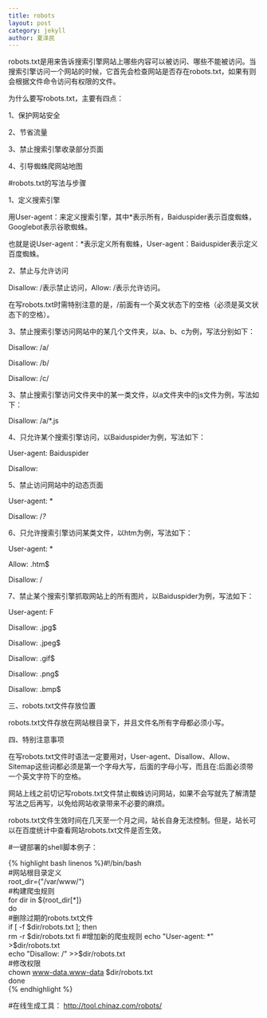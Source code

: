 ```yaml
---
title: robots
layout: post
category: jekyll
author: 夏泽民
---
```

robots.txt是用来告诉搜索引擎网站上哪些内容可以被访问、哪些不能被访问。当搜索引擎访问一个网站的时候，它首先会检查网站是否存在robots.txt，如果有则会根据文件命令访问有权限的文件。

为什么要写robots.txt，主要有四点：

1、保护网站安全

2、节省流量

3、禁止搜索引擎收录部分页面

4、引导蜘蛛爬网站地图
<!-- more -->

#robots.txt的写法与步骤

1、定义搜索引擎

用User-agent：来定义搜索引擎，其中*表示所有，Baiduspider表示百度蜘蛛，Googlebot表示谷歌蜘蛛。

也就是说User-agent：*表示定义所有蜘蛛，User-agent：Baiduspider表示定义百度蜘蛛。

2、禁止与允许访问

Disallow: /表示禁止访问，Allow: /表示允许访问。

在写robots.txt时需特别注意的是，/前面有一个英文状态下的空格（必须是英文状态下的空格）。

3、禁止搜索引擎访问网站中的某几个文件夹，以a、b、c为例，写法分别如下：

Disallow: /a/

Disallow: /b/

Disallow: /c/

3、禁止搜索引擎访问文件夹中的某一类文件，以a文件夹中的js文件为例，写法如下：

Disallow: /a/*.js

4、只允许某个搜索引擎访问，以Baiduspider为例，写法如下：

User-agent: Baiduspider

Disallow:

5、禁止访问网站中的动态页面

User-agent: *

Disallow: /*?*

6、只允许搜索引擎访问某类文件，以htm为例，写法如下：

User-agent: *

Allow: .htm$

Disallow: /

7、禁止某个搜索引擎抓取网站上的所有图片，以Baiduspider为例，写法如下：

User-agent: F

Disallow: .jpg$

Disallow: .jpeg$

Disallow: .gif$

Disallow: .png$

Disallow: .bmp$

三、robots.txt文件存放位置

robots.txt文件存放在网站根目录下，并且文件名所有字母都必须小写。

四、特别注意事项

在写robots.txt文件时语法一定要用对，User-agent、Disallow、Allow、Sitemap这些词都必须是第一个字母大写，后面的字母小写，而且在:后面必须带一个英文字符下的空格。

网站上线之前切记写robots.txt文件禁止蜘蛛访问网站，如果不会写就先了解清楚写法之后再写，以免给网站收录带来不必要的麻烦。

robots.txt文件生效时间在几天至一个月之间，站长自身无法控制。但是，站长可以在百度统计中查看网站robots.txt文件是否生效。

#一键部署的shell脚本例子：

{% highlight bash linenos %}#!/bin/bash  
  #网站根目录定义  
root_dir=("/var/www/")  
  #构建爬虫规则  
for dir in ${root_dir[*]}  
do  
    #删除过期的robots.txt文件  
    if [ -f $dir/robots.txt ]; then  
        rm -r $dir/robots.txt  
    fi  
  #增加新的爬虫规则  
    echo "User-agent: *" >$dir/robots.txt  
    echo "Disallow: /" >>$dir/robots.txt  
  #修改权限  
    chown www-data.www-data $dir/robots.txt  
done  
{% endhighlight %}

#在线生成工具：
http://tool.chinaz.com/robots/
